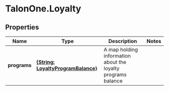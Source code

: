 # TalonOne.Loyalty

## Properties
Name | Type | Description | Notes
------------ | ------------- | ------------- | -------------
**programs** | [**{String: LoyaltyProgramBalance}**](LoyaltyProgramBalance.md) | A map holding information about the loyalty programs balance | 


